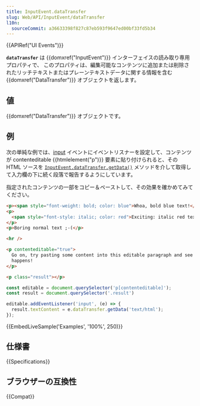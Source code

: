 ```yaml
---
title: InputEvent.dataTransfer
slug: Web/API/InputEvent/dataTransfer
l10n:
  sourceCommit: a36633398f827c87eb593f9647ed00bf33fd5b34
---
```


{{APIRef("UI Events")}}

**`dataTransfer`** は {{domxref("InputEvent")}} インターフェイスの読み取り専用プロパティで、 このプロパティは、編集可能なコンテンツに追加または削除されたリッチテキストまたはプレーンテキストデータに関する情報を含む {{domxref("DataTransfer")}} オブジェクトを返します。

## 値

{{domxref("DataTransfer")}} オブジェクトです。

## 例

次の単純な例では、[input](/ja/docs/Web/API/HTMLElement/input_event) イベントにイベントリスナーを設定して、コンテンツが contenteditable {{htmlelement("p")}} 要素に貼り付けられると、その HTML ソースを [`InputEvent.dataTransfer.getData()`](/ja/docs/Web/API/DataTransfer/getData) メソッドを介して取得して入力欄の下に続く段落で報告するようにしています。

指定されたコンテンツの一部をコピー＆ペーストして、その効果を確かめてみてください。

```html
<p><span style="font-weight: bold; color: blue">Whoa, bold blue text!</span></p>
<p>
  <span style="font-style: italic; color: red">Exciting: italic red text!</span>
</p>
<p>Boring normal text ;-(</p>

<hr />

<p contenteditable="true">
  Go on, try pasting some content into this editable paragraph and see what
  happens!
</p>

<p class="result"></p>
```

```js
const editable = document.querySelector('p[contenteditable]');
const result = document.querySelector('.result')

editable.addEventListener('input', (e) => {
  result.textContent = e.dataTransfer.getData('text/html');
});
```

{{EmbedLiveSample('Examples', '100%', 250)}}

## 仕様書

{{Specifications}}

## ブラウザーの互換性

{{Compat}}

